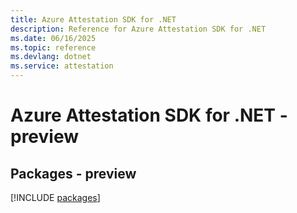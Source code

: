```yaml
---
title: Azure Attestation SDK for .NET
description: Reference for Azure Attestation SDK for .NET
ms.date: 06/16/2025
ms.topic: reference
ms.devlang: dotnet
ms.service: attestation
---
```

# Azure Attestation SDK for .NET - preview
## Packages - preview
[!INCLUDE [packages](attestation-index.md)]